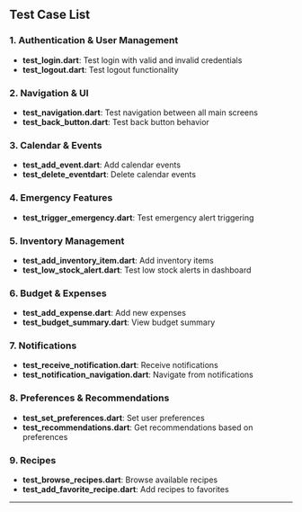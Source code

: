## Test Case List

### 1. Authentication & User Management
- **test_login.dart**: Test login with valid and invalid credentials
- **test_logout.dart**: Test logout functionality

### 2. Navigation & UI
- **test_navigation.dart**: Test navigation between all main screens
- **test_back_button.dart**: Test back button behavior

### 3. Calendar & Events
- **test_add_event.dart**: Add calendar events
- **test_delete_eventdart**: Delete calendar events

### 4. Emergency Features
- **test_trigger_emergency.dart**: Test emergency alert triggering

### 5. Inventory Management
- **test_add_inventory_item.dart**: Add inventory items
- **test_low_stock_alert.dart**: Test low stock alerts in dashboard

### 6. Budget & Expenses
- **test_add_expense.dart**: Add new expenses
- **test_budget_summary.dart**: View budget summary

### 7. Notifications
- **test_receive_notification.dart**: Receive notifications
- **test_notification_navigation.dart**: Navigate from notifications

### 8. Preferences & Recommendations
- **test_set_preferences.dart**: Set user preferences
- **test_recommendations.dart**: Get recommendations based on preferences

### 9. Recipes
- **test_browse_recipes.dart**: Browse available recipes
- **test_add_favorite_recipe.dart**: Add recipes to favorites

---
